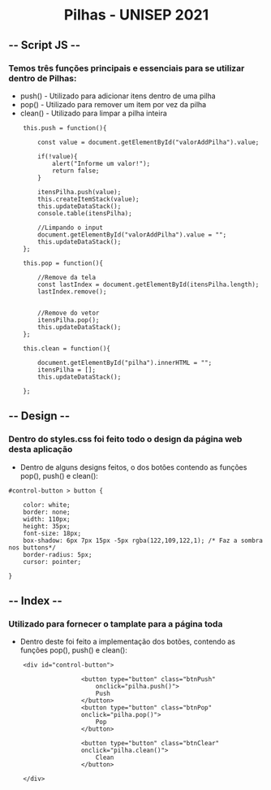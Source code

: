 <h1 align="center">Pilhas - UNISEP 2021</h1>

<h2>-- Script JS --</h2>

<h3>Temos três funções principais e essenciais para se utilizar dentro de Pilhas:</h3>
<ul> 
    <li>push() - Utilizado para adicionar itens dentro de uma pilha</li>
    <li>pop() -  Utilizado para remover um item por vez da pilha</li>
    <li>clean() - Utilizado para limpar a pilha inteira</li>
</ul>

``` 
    this.push = function(){
        
        const value = document.getElementById("valorAddPilha").value;

        if(!value){
            alert("Informe um valor!");
            return false;
        }

        itensPilha.push(value);
        this.createItemStack(value);
        this.updateDataStack();
        console.table(itensPilha);

        //Limpando o input
        document.getElementById("valorAddPilha").value = "";
        this.updateDataStack();
    };

    this.pop = function(){

        //Remove da tela
        const lastIndex = document.getElementById(itensPilha.length);
        lastIndex.remove();


        //Remove do vetor
        itensPilha.pop();
        this.updateDataStack();
    };

    this.clean = function(){

        document.getElementById("pilha").innerHTML = "";
        itensPilha = [];
        this.updateDataStack();

    };

```

<h2>-- Design --</h2>

<h3>Dentro do styles.css foi feito todo o design da página web desta aplicação</h3>

<ul> 
    <li>Dentro de alguns designs feitos, o dos botões contendo as funções pop(), push() e clean():</li>
</ul>

```
#control-button > button {

    color: white;
    border: none;
    width: 110px;
    height: 35px;
    font-size: 18px;
    box-shadow: 6px 7px 15px -5px rgba(122,109,122,1); /* Faz a sombra nos buttons*/
    border-radius: 5px;
    cursor: pointer;

}
```

<h2>-- Index --</h2>

<h3>Utilizado para fornecer o tamplate para a página toda</h3>

<ul> 
    <li>Dentro deste foi feito a implementação dos botões, contendo as funções pop(), push() e clean():</li>
</ul>

```
    <div id="control-button">

                    <button type="button" class="btnPush"
                        onclick="pilha.push()">
                        Push
                    </button>
                    <button type="button" class="btnPop"
                    onclick="pilha.pop()">
                        Pop
                    </button>  

                    <button type="button" class="btnClear"
                    onclick="pilha.clean()">
                        Clean
                    </button>
                    
    </div>
```